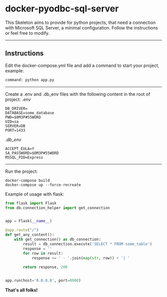 # docker-pyodbc-sql-server
This Skeleton aims to provide for python projects, that need a connection with Microsoft SQL Server, a minimal configuration. Follow the instructions or feel free to modify.
___
## Instructions
Edit the docker-compose.yml file and add a command to start your project, example:

```sh
command: python app.py
```
___
Create a .env and .db_env files with the following content in the root of project:
*.env*
```
DB_DRIVER=
DATABASE=some_database
PWD=$0M3P#55WORD
UID=sa
SERVER=DB
PORT=1433
```
*.db_env*
```
ACCEPT_EULA=Y
SA_PASSWORD=$0M3P#55WORD
MSSQL_PID=Express
```

___

Run the project:

```
docker-compose build
docker-compose up --force-recreate
```

Example of usage with flask:

```python
from flask import Flask
from db.connection_helper import get_connection


app = Flask(__name__)

@app.route("/")
def get_any_content():
    with get_connection() as db_connection:
        result = db_connection.execute('SELECT * FROM some_table')
        response = ''
        for row in result:
            response += ' - '.join(map(str, row)) + '| '
        
        return response, 200


app.run(host='0.0.0.0', port=8000)

```

**That's all folks!**
